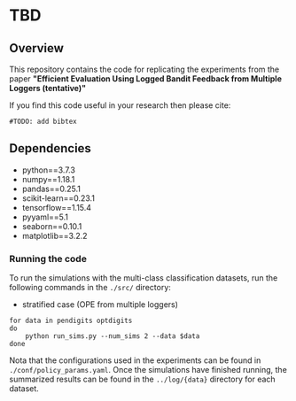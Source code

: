 # TBD

## Overview
This repository contains the code for replicating the experiments from the paper
**"Efficient Evaluation Using Logged Bandit Feedback from Multiple Loggers (tentative)"**

If you find this code useful in your research then please cite:
```
#TODO: add bibtex
```

## Dependencies
- python==3.7.3
- numpy==1.18.1
- pandas==0.25.1
- scikit-learn==0.23.1
- tensorflow==1.15.4
- pyyaml==5.1
- seaborn==0.10.1
- matplotlib==3.2.2

### Running the code

To run the simulations with the multi-class classification datasets, run the following commands in the `./src/` directory:

- stratified case (OPE from multiple loggers)
```
for data in pendigits optdigits
do
    python run_sims.py --num_sims 2 --data $data
done
```

Nota that the configurations used in the experiments can be found in `./conf/policy_params.yaml`.
Once the simulations have finished running, the summarized results can be found in the `../log/{data}` directory for each dataset.
